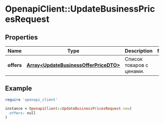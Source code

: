 # OpenapiClient::UpdateBusinessPricesRequest

## Properties

| Name | Type | Description | Notes |
| ---- | ---- | ----------- | ----- |
| **offers** | [**Array&lt;UpdateBusinessOfferPriceDTO&gt;**](UpdateBusinessOfferPriceDTO.md) | Список товаров с ценами. |  |

## Example

```ruby
require 'openapi_client'

instance = OpenapiClient::UpdateBusinessPricesRequest.new(
  offers: null
)
```

